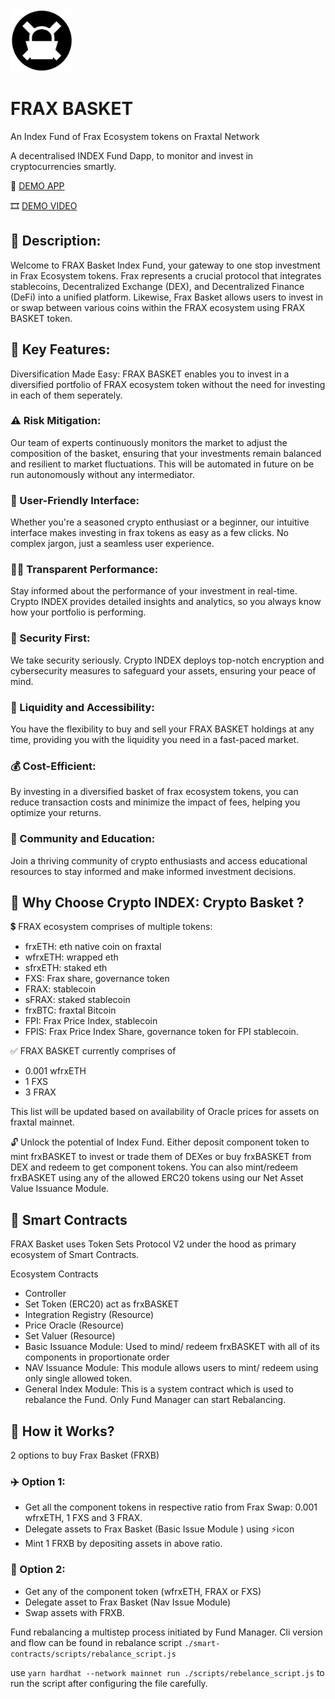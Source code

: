 <img src="./frax-client/public/frxBASKET.png" width="100" height="100">

# FRAX BASKET

An Index Fund of Frax Ecosystem tokens on Fraxtal Network

A decentralised INDEX Fund Dapp, to monitor and invest in cryptocurrencies smartly.

🍎 [DEMO APP](https://frax-basket.vercel.app/)

🎞 [DEMO VIDEO](https://youtu.be/UkyukOPbDus)

## 📝 Description:

Welcome to FRAX Basket Index Fund, your gateway to one stop investment in Frax Ecosystem tokens. Frax represents a crucial protocol that integrates stablecoins, Decentralized Exchange (DEX), and Decentralized Finance (DeFi) into a unified platform. Likewise, Frax Basket allows users to invest in or swap between various coins within the FRAX ecosystem using FRAX BASKET token.

## 🔑 Key Features:

Diversification Made Easy: FRAX BASKET enables you to invest in a diversified portfolio of FRAX ecosystem token without the need for investing in each of them seperately.

### ⚠️ Risk Mitigation:

Our team of experts continuously monitors the market to adjust the composition of the basket, ensuring that your investments remain balanced and resilient to market fluctuations. This will be automated in future on be run autonomously without any intermediator.

### 🤝 User-Friendly Interface:

Whether you're a seasoned crypto enthusiast or a beginner, our intuitive interface makes investing in frax tokens as easy as a few clicks. No complex jargon, just a seamless user experience.

### 🕵️‍♀️ Transparent Performance:

Stay informed about the performance of your investment in real-time. Crypto INDEX provides detailed insights and analytics, so you always know how your portfolio is performing.

### 🔐 Security First:

We take security seriously. Crypto INDEX deploys top-notch encryption and cybersecurity measures to safeguard your assets, ensuring your peace of mind.

### 🌊 Liquidity and Accessibility:

You have the flexibility to buy and sell your FRAX BASKET holdings at any time, providing you with the liquidity you need in a fast-paced market.

### 💰 Cost-Efficient:

By investing in a diversified basket of frax ecosystem tokens, you can reduce transaction costs and minimize the impact of fees, helping you optimize your returns.

### 📕 Community and Education:

Join a thriving community of crypto enthusiasts and access educational resources to stay informed and make informed investment decisions.

## 🧺 Why Choose Crypto INDEX: Crypto Basket ?

💲 FRAX ecosystem comprises of multiple tokens:

- frxETH: eth native coin on fraxtal
- wfrxETH: wrapped eth
- sfrxETH: staked eth
- FXS: Frax share, governance token
- FRAX: stablecoin
- sFRAX: staked stablecoin
- frxBTC: fraxtal Bitcoin
- FPI: Frax Price Index, stablecoin
- FPIS: Frax Price Index Share, governance token for FPI stablecoin.

✅ FRAX BASKET currently comprises of

- 0.001 wfrxETH
- 1 FXS
- 3 FRAX

This list will be updated based on availability of Oracle prices for assets on fraxtal mainnet.

🔓 Unlock the potential of Index Fund. Either deposit component token to mint frxBASKET to invest or trade them of DEXes or buy frxBASKET from DEX and redeem to get component tokens. You can also mint/redeem frxBASKET using any of the allowed ERC20 tokens using our Net Asset Value Issuance Module.

## 📑 Smart Contracts

FRAX Basket uses Token Sets Protocol V2 under the hood as primary ecosystem of Smart Contracts.

Ecosystem Contracts

- Controller
- Set Token (ERC20) act as frxBASKET
- Integration Registry (Resource)
- Price Oracle (Resource)
- Set Valuer (Resource)
- Basic Issuance Module: Used to mind/ redeem frxBASKET with all of its components in proportionate order
- NAV Issuance Module: This module allows users to mint/ redeem using only single allowed token.
- General Index Module: This is a system contract which is used to rebalance the Fund. Only Fund Manager can start Rebalancing.

## 🚁 How it Works?

2 options to buy Frax Basket (FRXB)

### ✈️ Option 1:

- Get all the component tokens in respective ratio from Frax Swap: 0.001 wfrxETH, 1 FXS and 3 FRAX.
- Delegate assets to Frax Basket (Basic Issue Module ) using ⚡️icon
- Mint 1 FRXB by depositing assets in above ratio.

### 🚀 Option 2:

- Get any of the component token (wfrxETH, FRAX or FXS)
- Delegate asset to Frax Basket (Nav Issue Module)
- Swap assets with FRXB.

Fund rebalancing a multistep process initiated by Fund Manager.
Cli version and flow can be found in rebalance script `./smart-contracts/scripts/rebalance_script.js`

use `yarn hardhat --network mainnet run ./scripts/rebelance_script.js` to run the script after configuring the file carefully.
